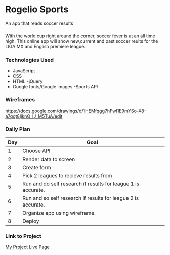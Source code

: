 # Rogelio Sports

An app that reads soccer results

###
With the world cup right around the corner, soccer fever is at an all time high. This online app will show new,current and past soccer reults for the LIGA MX and English premiere league. 

### Technologies Used

- JavaScript
- CSS
- HTML
-jQuery
- Google fonts/Google images
-Sports API
### Wireframes

https://docs.google.com/drawings/d/1HEMfqgg7hFwI1E9mYSo-X8-a7qgt8IjknQ_IJ_M5TuA/edit

### Daily Plan

| Day | Goal |
|-----|------|
| 1 | Choose API |
| 2 | Render data to screen |
| 3 | Create form 
| 4 | Pick 2 leagues to recieve results from
| 5 | Run and do self research if results for league 1 is accurate.
| 6 | Run and so self research if results for league 2 is accurate.
| 7 |Organize app using wireframe.
| 8 | Deploy

### Link to Project
[My Project Live Page](https://www.google.com)